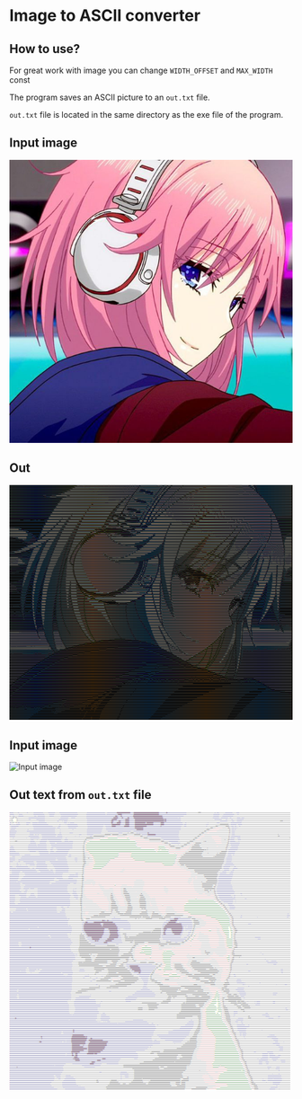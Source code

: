 # Image to ASCII converter

## How to use?

For great work with image you can change `WIDTH_OFFSET` and `MAX_WIDTH` const

The program saves an ASCII picture to an `out.txt` file.

`out.txt` file is located in the same directory as the exe file of the program.

## Input image
![Input image](/images/in1.jpg)

## Out
![Output image](/images/out1.jpg)

## Input image
![Input image](/images/in2.jpg)

## Out text from `out.txt` file

![Output text](/images/out2.jpg)
